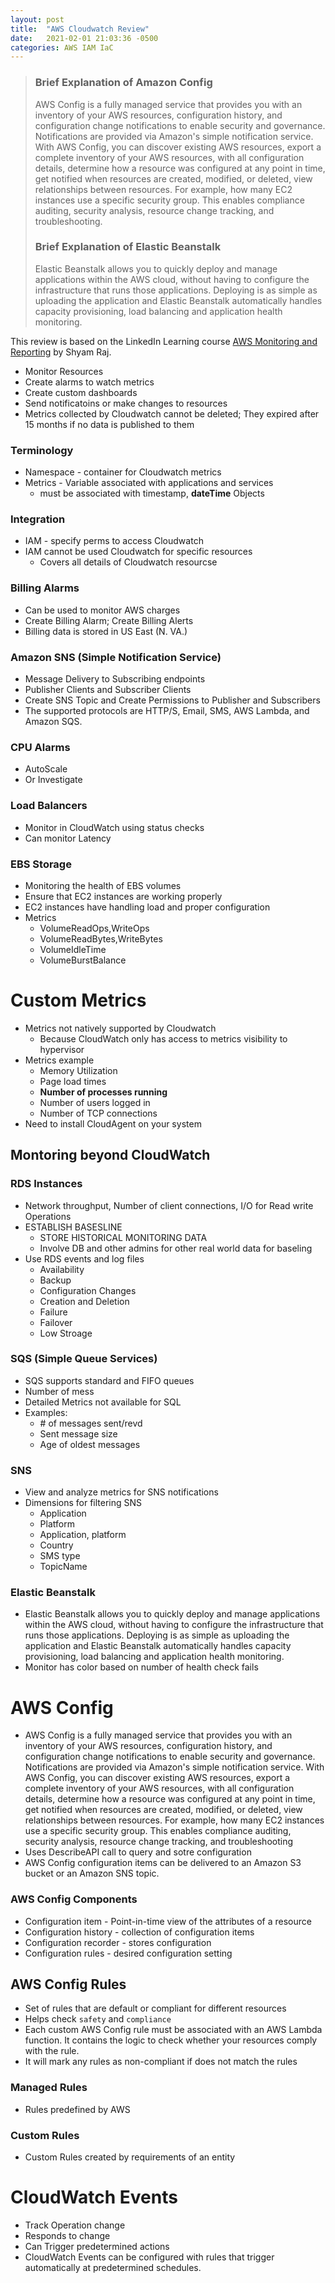 ```yaml
---
layout: post
title:  "AWS Cloudwatch Review"
date:   2021-02-01 21:03:36 -0500
categories: AWS IAM IaC
---
```


> ### Brief Explanation of Amazon Config
> AWS Config is a fully managed service that provides you with an inventory of your AWS resources, configuration history, and configuration change notifications to enable security and governance. Notifications are provided via Amazon's simple notification service. With AWS Config, you can discover existing AWS resources, export a complete inventory of your AWS resources, with all configuration details, determine how a resource was configured at any point in time, get notified when resources are created, modified, or deleted, view relationships between resources. For example, how many EC2 instances use a specific security group. This enables compliance auditing, security analysis, resource change tracking, and troubleshooting.
> ### Brief Explanation of Elastic Beanstalk
> Elastic Beanstalk allows you to quickly deploy and manage applications within the AWS cloud, without having to configure the infrastructure that runs those applications. Deploying is as simple as uploading the application and Elastic Beanstalk automatically handles capacity provisioning, load balancing and application health monitoring. 

This review is based on the LinkedIn Learning course [AWS Monitoring and Reporting](https://www.linkedin.com/learning/aws-monitoring-and-reporting) by Shyam Raj.


* Monitor Resources
* Create alarms to watch metrics
* Create custom dashboards
* Send notificatoins or make changes to resources
* Metrics collected by Cloudwatch cannot be deleted; They expired after 15 months if no data is published to them

### Terminology
* Namespace - container for Cloudwatch metrics
* Metrics - Variable associated with applications and services
  * must be associated with timestamp, **dateTime** Objects

### Integration
* IAM - specify perms to access Cloudwatch
* IAM cannot be used Cloudwatch for specific resources
  * Covers all details of Cloudwatch resourcse
  
### Billing Alarms
* Can be used to monitor AWS charges
* Create Billing Alarm; Create Billing Alerts
* Billing data is stored in US East (N. VA.)

### Amazon SNS (Simple Notification Service)
* Message Delivery to Subscribing endpoints
* Publisher Clients and Subscriber Clients
* Create SNS Topic and Create Permissions to Publisher and Subscribers
*  The supported protocols are HTTP/S, Email, SMS, AWS Lambda, and Amazon SQS. 

### CPU Alarms
* AutoScale
* Or Investigate

### Load Balancers
* Monitor in CloudWatch using status checks 
* Can monitor Latency
  
### EBS Storage
* Monitoring the health of EBS volumes
* Ensure that EC2 instances are working properly
* EC2 instances have handling load and proper configuration
* Metrics
  * VolumeReadOps,WriteOps
  * VolumeReadBytes,WriteBytes
  * VolumeIdleTime
  * VolumeBurstBalance

# Custom Metrics
* Metrics not natively supported by Cloudwatch
  * Because CloudWatch only has access to metrics visibility to hypervisor
* Metrics example
  * Memory Utilization
  * Page load times
  * **Number of processes running**
  * Number of users logged in
  * Number of TCP connections
* Need to install CloudAgent on your system
  
## Montoring beyond CloudWatch  
### RDS Instances
* Network throughput, Number of client connections, I/O for Read write Operations
* ESTABLISH BASESLINE
  * STORE HISTORICAL MONITORING DATA
  * Involve DB and other admins for other real world data for baseling
* Use RDS events and log files
  * Availability
  * Backup
  * Configuration Changes
  * Creation and Deletion
  * Failure
  * Failover
  * Low Stroage
  
### SQS (Simple Queue Services)
* SQS supports standard and FIFO queues
* Number of mess
* Detailed Metrics not available for SQL
* Examples:
  * \# of messages sent/revd
  * Sent message size
  * Age of oldest messages

### SNS
* View and analyze metrics for SNS notifications
* Dimensions for filtering SNS
  * Application
  * Platform
  * Application, platform
  * Country
  * SMS type
  * TopicName
  
### Elastic Beanstalk
* Elastic Beanstalk allows you to quickly deploy and manage applications within the AWS cloud, without having to configure the infrastructure that runs those applications. Deploying is as simple as uploading the application and Elastic Beanstalk automatically handles capacity provisioning, load balancing and application health monitoring. 
* Monitor has color based on number of health check fails
  
# AWS Config
* AWS Config is a fully managed service that provides you with an inventory of your AWS resources, configuration history, and configuration change notifications to enable security and governance. Notifications are provided via Amazon's simple notification service. With AWS Config, you can discover existing AWS resources, export a complete inventory of your AWS resources, with all configuration details, determine how a resource was configured at any point in time, get notified when resources are created, modified, or deleted, view relationships between resources. For example, how many EC2 instances use a specific security group. This enables compliance auditing, security analysis, resource change tracking, and troubleshooting
* Uses DescribeAPI call to query and sotre configuration
*  AWS Config configuration items can be delivered to an Amazon S3 bucket or an Amazon SNS topic.
### AWS Config Components
* Configuration item - Point-in-time view of the attributes of a resource
* Configuration history - collection of configuration items
* Configuration recorder - stores configuration
* Configuration rules - desired configuration setting

## AWS Config Rules
* Set of rules that are default or compliant for different resources
* Helps check `safety` and `compliance`
* Each custom AWS Config rule must be associated with an AWS Lambda function. It contains the logic to check whether your resources comply with the rule.
* It will mark any rules as non-compliant if does not match the rules
### Managed Rules
* Rules predefined by AWS
### Custom Rules
* Custom Rules created by requirements of an entity

# CloudWatch Events
* Track Operation change
* Responds to change
* Can Trigger predetermined actions
* CloudWatch Events can be configured with rules that trigger automatically at predetermined schedules.

